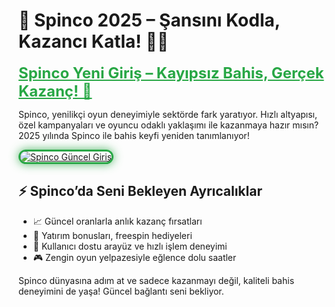 <!-- Spinco SEO Uyumlu İçerik -->
<h1>💎 Spinco 2025 – Şansını Kodla, Kazancı Katla! 🎲🚀</h1>

<a href="https://cutt.ly/Spinco2025-giris" title="Spinco Güncel Giriş" style="color: #28a745; font-size: 24px; font-weight: bold;">Spinco Yeni Giriş – Kayıpsız Bahis, Gerçek Kazanç! 🤑</a>

<p>Spinco, yenilikçi oyun deneyimiyle sektörde fark yaratıyor. Hızlı altyapısı, özel kampanyaları ve oyuncu odaklı yaklaşımı ile kazanmaya hazır mısın? 2025 yılında Spinco ile bahis keyfi yeniden tanımlanıyor!</p>

<a href="https://cutt.ly/Spinco2025-giris" title="Spinco Giriş Adresi">
  <img src="https://i.ibb.co/BtMhhf6/g-venligiris.jpg" alt="Spinco Güncel Giriş" style="max-width: 100%; border: 3px solid #28a745; border-radius: 15px; box-shadow: 0px 0px 15px rgba(40, 167, 69, 0.8);">
</a>

<h2>⚡ Spinco’da Seni Bekleyen Ayrıcalıklar</h2>
<ul>
  <li>📈 Güncel oranlarla anlık kazanç fırsatları</li>
  <li>🎁 Yatırım bonusları, freespin hediyeleri</li>
  <li>🧠 Kullanıcı dostu arayüz ve hızlı işlem deneyimi</li>
  <li>🎮 Zengin oyun yelpazesiyle eğlence dolu saatler</li>
</ul>

<p>Spinco dünyasına adım at ve sadece kazanmayı değil, kaliteli bahis deneyimini de yaşa! Güncel bağlantı seni bekliyor.</p>

<meta name="description" content="Spinco 2025 giriş adresi ile güncel bonuslar, yüksek oranlar ve güvenli bahis sistemi seni bekliyor. Hemen tıkla, kazanca ortak ol.">
